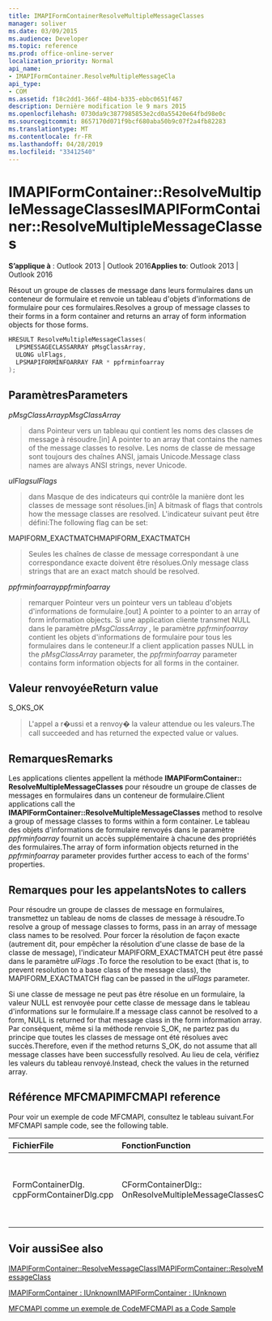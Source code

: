 ```yaml
---
title: IMAPIFormContainerResolveMultipleMessageClasses
manager: soliver
ms.date: 03/09/2015
ms.audience: Developer
ms.topic: reference
ms.prod: office-online-server
localization_priority: Normal
api_name:
- IMAPIFormContainer.ResolveMultipleMessageCla
api_type:
- COM
ms.assetid: f18c2dd1-366f-48b4-b335-ebbc0651f467
description: Dernière modification le 9 mars 2015
ms.openlocfilehash: 0730da9c3877985853e2cd0a55420e64fbd98e0c
ms.sourcegitcommit: 8657170d071f9bcf680aba50b9c07f2a4fb82283
ms.translationtype: MT
ms.contentlocale: fr-FR
ms.lasthandoff: 04/28/2019
ms.locfileid: "33412540"
---
```

# <a name="imapiformcontainerresolvemultiplemessageclasses"></a><span data-ttu-id="ff738-103">IMAPIFormContainer::ResolveMultipleMessageClasses</span><span class="sxs-lookup"><span data-stu-id="ff738-103">IMAPIFormContainer::ResolveMultipleMessageClasses</span></span>

  
  
<span data-ttu-id="ff738-104">**S’applique à** : Outlook 2013 | Outlook 2016</span><span class="sxs-lookup"><span data-stu-id="ff738-104">**Applies to**: Outlook 2013 | Outlook 2016</span></span> 
  
<span data-ttu-id="ff738-105">Résout un groupe de classes de message dans leurs formulaires dans un conteneur de formulaire et renvoie un tableau d'objets d'informations de formulaire pour ces formulaires.</span><span class="sxs-lookup"><span data-stu-id="ff738-105">Resolves a group of message classes to their forms in a form container and returns an array of form information objects for those forms.</span></span>
  
```cpp
HRESULT ResolveMultipleMessageClasses(
  LPSMESSAGECLASSARRAY pMsgClassArray,
  ULONG ulFlags,
  LPSMAPIFORMINFOARRAY FAR * ppfrminfoarray
);
```

## <a name="parameters"></a><span data-ttu-id="ff738-106">Paramètres</span><span class="sxs-lookup"><span data-stu-id="ff738-106">Parameters</span></span>

 <span data-ttu-id="ff738-107">_pMsgClassArray_</span><span class="sxs-lookup"><span data-stu-id="ff738-107">_pMsgClassArray_</span></span>
  
> <span data-ttu-id="ff738-108">dans Pointeur vers un tableau qui contient les noms des classes de message à résoudre.</span><span class="sxs-lookup"><span data-stu-id="ff738-108">[in] A pointer to an array that contains the names of the message classes to resolve.</span></span> <span data-ttu-id="ff738-109">Les noms de classe de message sont toujours des chaînes ANSI, jamais Unicode.</span><span class="sxs-lookup"><span data-stu-id="ff738-109">Message class names are always ANSI strings, never Unicode.</span></span>
    
 <span data-ttu-id="ff738-110">_ulFlags_</span><span class="sxs-lookup"><span data-stu-id="ff738-110">_ulFlags_</span></span>
  
> <span data-ttu-id="ff738-111">dans Masque de des indicateurs qui contrôle la manière dont les classes de message sont résolues.</span><span class="sxs-lookup"><span data-stu-id="ff738-111">[in] A bitmask of flags that controls how the message classes are resolved.</span></span> <span data-ttu-id="ff738-112">L'indicateur suivant peut être défini:</span><span class="sxs-lookup"><span data-stu-id="ff738-112">The following flag can be set:</span></span>
    
<span data-ttu-id="ff738-113">MAPIFORM_EXACTMATCH</span><span class="sxs-lookup"><span data-stu-id="ff738-113">MAPIFORM_EXACTMATCH</span></span> 
  
> <span data-ttu-id="ff738-114">Seules les chaînes de classe de message correspondant à une correspondance exacte doivent être résolues.</span><span class="sxs-lookup"><span data-stu-id="ff738-114">Only message class strings that are an exact match should be resolved.</span></span>
    
 <span data-ttu-id="ff738-115">_ppfrminfoarray_</span><span class="sxs-lookup"><span data-stu-id="ff738-115">_ppfrminfoarray_</span></span>
  
> <span data-ttu-id="ff738-116">remarquer Pointeur vers un pointeur vers un tableau d'objets d'informations de formulaire.</span><span class="sxs-lookup"><span data-stu-id="ff738-116">[out] A pointer to a pointer to an array of form information objects.</span></span> <span data-ttu-id="ff738-117">Si une application cliente transmet NULL dans le paramètre _pMsgClassArray_ , le paramètre _ppfrminfoarray_ contient les objets d'informations de formulaire pour tous les formulaires dans le conteneur.</span><span class="sxs-lookup"><span data-stu-id="ff738-117">If a client application passes NULL in the  _pMsgClassArray_ parameter, the  _ppfrminfoarray_ parameter contains form information objects for all forms in the container.</span></span> 
    
## <a name="return-value"></a><span data-ttu-id="ff738-118">Valeur renvoyée</span><span class="sxs-lookup"><span data-stu-id="ff738-118">Return value</span></span>

<span data-ttu-id="ff738-119">S_OK</span><span class="sxs-lookup"><span data-stu-id="ff738-119">S_OK</span></span> 
  
> <span data-ttu-id="ff738-120">L'appel a r�ussi et a renvoy� la valeur attendue ou les valeurs.</span><span class="sxs-lookup"><span data-stu-id="ff738-120">The call succeeded and has returned the expected value or values.</span></span>
    
## <a name="remarks"></a><span data-ttu-id="ff738-121">Remarques</span><span class="sxs-lookup"><span data-stu-id="ff738-121">Remarks</span></span>

<span data-ttu-id="ff738-122">Les applications clientes appellent la méthode **IMAPIFormContainer:: ResolveMultipleMessageClasses** pour résoudre un groupe de classes de messages en formulaires dans un conteneur de formulaire.</span><span class="sxs-lookup"><span data-stu-id="ff738-122">Client applications call the **IMAPIFormContainer::ResolveMultipleMessageClasses** method to resolve a group of message classes to forms within a form container.</span></span> <span data-ttu-id="ff738-123">Le tableau des objets d'informations de formulaire renvoyés dans le paramètre _ppfrminfoarray_ fournit un accès supplémentaire à chacune des propriétés des formulaires.</span><span class="sxs-lookup"><span data-stu-id="ff738-123">The array of form information objects returned in the  _ppfrminfoarray_ parameter provides further access to each of the forms' properties.</span></span> 
  
## <a name="notes-to-callers"></a><span data-ttu-id="ff738-124">Remarques pour les appelants</span><span class="sxs-lookup"><span data-stu-id="ff738-124">Notes to callers</span></span>

<span data-ttu-id="ff738-125">Pour résoudre un groupe de classes de message en formulaires, transmettez un tableau de noms de classes de message à résoudre.</span><span class="sxs-lookup"><span data-stu-id="ff738-125">To resolve a group of message classes to forms, pass in an array of message class names to be resolved.</span></span> <span data-ttu-id="ff738-126">Pour forcer la résolution de façon exacte (autrement dit, pour empêcher la résolution d'une classe de base de la classe de message), l'indicateur MAPIFORM_EXACTMATCH peut être passé dans le paramètre _ulFlags_ .</span><span class="sxs-lookup"><span data-stu-id="ff738-126">To force the resolution to be exact (that is, to prevent resolution to a base class of the message class), the MAPIFORM_EXACTMATCH flag can be passed in the  _ulFlags_ parameter.</span></span> 
  
<span data-ttu-id="ff738-127">Si une classe de message ne peut pas être résolue en un formulaire, la valeur NULL est renvoyée pour cette classe de message dans le tableau d'informations sur le formulaire.</span><span class="sxs-lookup"><span data-stu-id="ff738-127">If a message class cannot be resolved to a form, NULL is returned for that message class in the form information array.</span></span> <span data-ttu-id="ff738-128">Par conséquent, même si la méthode renvoie S_OK, ne partez pas du principe que toutes les classes de message ont été résolues avec succès.</span><span class="sxs-lookup"><span data-stu-id="ff738-128">Therefore, even if the method returns S_OK, do not assume that all message classes have been successfully resolved.</span></span> <span data-ttu-id="ff738-129">Au lieu de cela, vérifiez les valeurs du tableau renvoyé.</span><span class="sxs-lookup"><span data-stu-id="ff738-129">Instead, check the values in the returned array.</span></span>
  
## <a name="mfcmapi-reference"></a><span data-ttu-id="ff738-130">Référence MFCMAPI</span><span class="sxs-lookup"><span data-stu-id="ff738-130">MFCMAPI reference</span></span>

<span data-ttu-id="ff738-131">Pour voir un exemple de code MFCMAPI, consultez le tableau suivant.</span><span class="sxs-lookup"><span data-stu-id="ff738-131">For MFCMAPI sample code, see the following table.</span></span>
  
|<span data-ttu-id="ff738-132">**Fichier**</span><span class="sxs-lookup"><span data-stu-id="ff738-132">**File**</span></span>|<span data-ttu-id="ff738-133">**Fonction**</span><span class="sxs-lookup"><span data-stu-id="ff738-133">**Function**</span></span>|<span data-ttu-id="ff738-134">**Commentaire**</span><span class="sxs-lookup"><span data-stu-id="ff738-134">**Comment**</span></span>|
|:-----|:-----|:-----|
|<span data-ttu-id="ff738-135">FormContainerDlg. cpp</span><span class="sxs-lookup"><span data-stu-id="ff738-135">FormContainerDlg.cpp</span></span>  <br/> |<span data-ttu-id="ff738-136">CFormContainerDlg:: OnResolveMultipleMessageClasses</span><span class="sxs-lookup"><span data-stu-id="ff738-136">CFormContainerDlg::OnResolveMultipleMessageClasses</span></span>  <br/> |<span data-ttu-id="ff738-137">MFCMAPI utilise la méthode **IMAPIFormContainer:: ResolveMultipleMessageClasses** pour localiser un formulaire associé à un ensemble de classes de message.</span><span class="sxs-lookup"><span data-stu-id="ff738-137">MFCMAPI uses the **IMAPIFormContainer::ResolveMultipleMessageClasses** method to locate a form that is associated with a set of message classes.</span></span>  <br/> |
   
## <a name="see-also"></a><span data-ttu-id="ff738-138">Voir aussi</span><span class="sxs-lookup"><span data-stu-id="ff738-138">See also</span></span>



[<span data-ttu-id="ff738-139">IMAPIFormContainer::ResolveMessageClass</span><span class="sxs-lookup"><span data-stu-id="ff738-139">IMAPIFormContainer::ResolveMessageClass</span></span>](imapiformcontainer-resolvemessageclass.md)
  
[<span data-ttu-id="ff738-140">IMAPIFormContainer : IUnknown</span><span class="sxs-lookup"><span data-stu-id="ff738-140">IMAPIFormContainer : IUnknown</span></span>](imapiformcontaineriunknown.md)


[<span data-ttu-id="ff738-141">MFCMAPI comme un exemple de Code</span><span class="sxs-lookup"><span data-stu-id="ff738-141">MFCMAPI as a Code Sample</span></span>](mfcmapi-as-a-code-sample.md)

